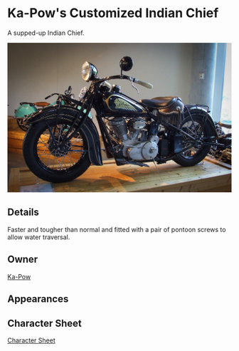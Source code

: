 # Ka-Pow's Customized Indian Chief

A supped-up Indian Chief.

![|480](../images/Ka-Pow_motorcycle.jpg)
## Details
Faster and tougher than normal and fitted with a pair of pontoon screws to allow water traversal.

## Owner
[Ka-Pow](/npcs/Ka-Pow.md)

## Appearances

## Character Sheet
[Character Sheet](https://legends-of-the-golden-age.github.io/LotGA/pdf/Ka-Pow_Motorcycle.pdf)

<!--
Secrets
-->
